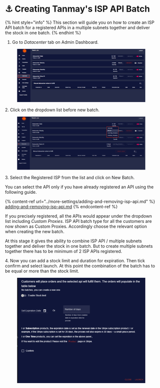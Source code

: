 # ⚓ Creating Tanmay's ISP API Batch

{% hint style="info" %}
This section will guide you on how to create an ISP API batch for a registered APIs in a multiple subnets together and deliver the stock in one batch.
{% endhint %}

1. Go to _Datacenter_ tab on Admin Dashboard.

<figure><img src="../.gitbook/assets/5 (8).png" alt=""><figcaption></figcaption></figure>

2\. Click on the dropdown list before new batch.

<figure><img src="../.gitbook/assets/x (1).png" alt=""><figcaption></figcaption></figure>

3\. Select the Registered ISP from the list and click on New Batch.&#x20;

You can select the API only if you have already registered an API using the following guide.&#x20;

{% content-ref url="../more-settings/adding-and-removing-isp-api.md" %}
[adding-and-removing-isp-api.md](../more-settings/adding-and-removing-isp-api.md)
{% endcontent-ref %}

If you precisely registered, all the APIs would appear under the dropdown list including _Custom Proxies_. ISP API batch type for all the customers are now shown as Custom Proxies. Accordingly choose the relevant option when creating the new batch.

At this stage it gives the ability to combine ISP API / multiple subnets together and deliver the stock in one batch. But to create multiple subnets together there has to be minimum of 2 ISP APIs registered.

4\. Now you can add a stock limit and duration for expiration. Then tick confirm and select launch. At this point the combination of the batch has to be equal or more than the stock limit.

<figure><img src="../.gitbook/assets/z.png" alt=""><figcaption></figcaption></figure>
